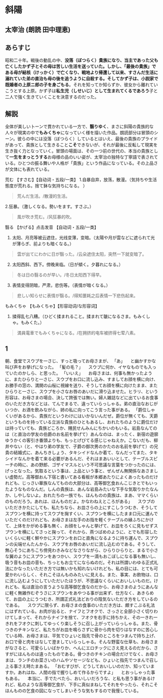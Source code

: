 # 斜陽

## 太宰治 (朗読 田中理恵)

## あらすじ

昭和二十年。戦後の動乱の中、**没落（ぼつらく）**貴族になり、当主であった父も亡くしたかず子とその母は苦しい生活を送っていた。しかし、「最後の貴族」である母が**結核（けっかく）**で亡くなり、戦地より帰還して以来、**すさんだ**生活に溺れていた弟の直治も母の後を追うように自殺する。そしてかず子は、小説家で既婚者の上原ニ郎の**子を身ごもる**。それを知ってか知らずか、彼女から離れていこうとする上原。かず子は**私生児（しせいじ）**として生まれてくる**であろう**子と二人で強く生きていくことを決意するのだった。

## 解説

全体が美しい卜ーンで貫かれている一方で、**翳りゆく**、まさに斜陽の貴族的な人々が現実の中で**もみくちゃ**になっていく様を描いた作品。朗読部分は冒頭のシーン。彼らの中には没落（ぼつらく）しているとはいえ、最後の貴族のプライドがあって、貴族として生きること**こそ**できないが、それが最後に反転して現実を生き抜く力となっていく。冒頭の場面は、その一つ前の世代の、本当の貴族として**一生をまっとうする**お母様の品のいい姿が、太宰治の独特な丁寧語で表されている。ひとつの振る舞いや人格が「貴族」という作品になっている。その上品さが文体にも表れている。

荒む
【すさむ】【自动词・五段/一类】
1.自暴自弃，放荡，散漫。（気持ちや生活態度が荒れる。捨て鉢な気持ちになる。 ）
> 荒んだ生活。/散漫的生活。

2.狂暴。（激しくなる。勢いをます。すさぶ。）
> 風が吹き荒む。/风狂暴的吹。

翳る
【かげる】点击发音
【自动词・五段/一类】
1. 太阳、月亮等被云遮住，光线变薄，变暗。（太陽や月が雲などに遮られて光が薄らぎ、前よりも暗くなる。）
> 雲が出てにわかに日が翳った。/云朵遮住太阳，突然一下就变暗了。
2. 太阳西斜、西下。傍晚来临。（日が傾く。夕暮れになる。）
> 冬は日の翳るのが早い。/冬日太阳西下得早。
3. 表情变得阴暗，严肃，悲伤等。（表情が暗くなる。）
> 悲しい知らせに表情が翳る。/得知噩耗之后表情一下悲伤起来。

もみくちゃ
【もみくちゃ】【形容动词/な形容词】
1. 揉得乱七八糟。（ひどく揉まれること。揉まれて皺になるさま。もみくしゃ。もみくた。）
> 満員電車でもみくちゃになる。/在拥挤的电车被挤得七荤八素。

## 1 ##
朝、食堂でスウプを一さじ、すっと吸ってお母さまが、
「あ」
　と幽かすかな叫び声をお挙げになった。
「髪の毛？」
　スウプに何か、イヤなものでも入っていたのかしら、と思った。
「いいえ」
　お母さまは、何事も無かったように、またひらりと一さじ、スウプをお口に流し込み、すましてお顔を横に向け、お勝手の窓の、満開の山桜に視線を送り、そうしてお顔を横に向けたまま、またひらりと一さじ、スウプを小さなお唇のあいだに滑り込ませた。ヒラリ、という形容は、お母さまの場合、決して誇張では無い。婦人雑誌などに出ているお食事のいただき方などとは、てんでまるで、違っていらっしゃる。弟の直治なおじがいつか、お酒を飲みながら、姉の私に向ってこう言った事がある。
「爵位しゃくいがあるから、貴族だというわけにはいかないんだぜ。爵位が無くても、天爵というものを持っている立派な貴族のひともあるし、おれたちのように爵位だけは持っていても、貴族どころか、賤民せんみんにちかいのもいる。岩島なんてのは（と直治の学友の伯爵のお名前を挙げて）あんなのは、まったく、新宿の遊廓ゆうかくの客引き番頭よりも、もっとげびてる感じじゃねえか。こないだも、柳井やない（と、やはり弟の学友で、子爵の御次男のかたのお名前を挙げて）の兄貴の結婚式に、あんちきしょう、タキシイドなんか着て、なんだってまた、タキシイドなんかを着て来る必要があるんだ、それはまあいいとして、テーブルスピーチの時に、あの野郎、ゴザイマスルという不可思議な言葉をつかったのには、げっとなった。気取るという事は、上品という事と、ぜんぜん無関係なあさましい虚勢だ。高等御おん下宿と書いてある看板が本郷あたりによくあったものだけれども、じっさい華族なんてものの大部分は、高等御乞食おんこじきとでもいったようなものなんだ。しんの貴族は、あんな岩島みたいな下手な気取りかたなんか、しやしないよ。おれたちの一族でも、ほんものの貴族は、まあ、ママくらいのものだろう。あれは、ほんものだよ。かなわねえところがある」
　スウプのいただきかたにしても、私たちなら、お皿さらの上にすこしうつむき、そうしてスプウンを横に持ってスウプを掬すくい、スプウンを横にしたまま口元に運んでいただくのだけれども、お母さまは左手のお指を軽くテーブルの縁ふちにかけて、上体をかがめる事も無く、お顔をしゃんと挙げて、お皿をろくに見もせずスプウンを横にしてさっと掬って、それから、燕つばめのように、とでも形容したいくらいに軽く鮮やかにスプウンをお口と直角になるように持ち運んで、スプウンの尖端せんたんから、スウプをお唇のあいだに流し込むのである。そうして、無心そうにあちこち傍見わきみなどなさりながら、ひらりひらりと、まるで小さな翼のようにスプウンをあつかい、スウプを一滴もおこぼしになる事も無いし、吸う音もお皿の音も、ちっともお立てにならぬのだ。それは所謂いわゆる正式礼法にかなったいただき方では無いかも知れないけれども、私の目には、とても可愛かわいらしく、それこそほんものみたいに見える。また、事実、お飲物は、口に流し込むようにしていただいたほうが、不思議なくらいにおいしいものだ。けれども、私は直治の言うような高等御乞食なのだから、お母さまのようにあんなに軽く無雑作むぞうさにスプウンをあやつる事が出来ず、仕方なく、あきらめて、お皿の上にうつむき、所謂正式礼法どおりの陰気ないただき方をしているのである。
　スウプに限らず、お母さまの食事のいただき方は、頗すこぶる礼法にはずれている。お肉が出ると、ナイフとフオクで、さっさと全部小さく切りわけてしまって、それからナイフを捨て、フオクを右手に持ちかえ、その一きれ一きれをフオクに刺してゆっくり楽しそうに召し上がっていらっしゃる。また、骨つきのチキンなど、私たちがお皿を鳴らさずに骨から肉を切りはなすのに苦心している時、お母さまは、平気でひょいと指先で骨のところをつまんで持ち上げ、お口で骨と肉をはなして澄ましていらっしゃる。そんな野蛮な仕草も、お母さまがなさると、可愛らしいばかりか、へんにエロチックにさえ見えるのだから、さすがにほんものは違ったものである。骨つきのチキンの場合だけでなく、お母さまは、ランチのお菜さいのハムやソセージなども、ひょいと指先でつまんで召し上る事さえ時たまある。
「おむすびが、どうしておいしいのだか、知っていますか。あれはね、人間の指で握りしめて作るからですよ」
　とおっしゃった事もある。
　本当に、手でたべたら、おいしいだろうな、と私も思う事があるけれど、私のような高等御乞食が、下手に真似まねしてそれをやったら、それこそほんものの乞食の図になってしまいそうな気もするので我慢している。